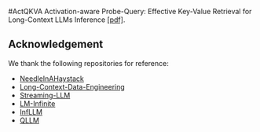 #ActQKVA
Activation-aware Probe-Query: Effective Key-Value Retrieval for Long-Context LLMs Inference [[pdf]](https://arxiv.org/abs/2502.13542).

## Acknowledgement
We thank the following repositories for reference:
- [NeedleInAHaystack](https://github.com/gkamradt/LLMTest_NeedleInAHaystack)
- [Long-Context-Data-Engineering](https://github.com/FranxYao/Long-Context-Data-Engineering)
- [Streaming-LLM](https://github.com/mit-han-lab/streaming-llm)
- [LM-Infinite](https://github.com/Glaciohound/LM-Infinite)
- [InfLLM](https://github.com/Glaciohound/LM-Infinite)
- [QLLM](https://github.com/dvlab-research/Q-LLM)
